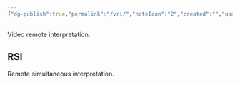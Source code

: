 ```yaml
---
{"dg-publish":true,"permalink":"/vri/","noteIcon":"2","created":"","updated":""}
---
```


Video remote interpretation.

## RSI

Remote simultaneous interpretation.
